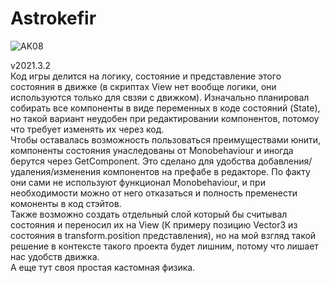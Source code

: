 # Astrokefir

![AK08](https://user-images.githubusercontent.com/86427892/183380936-fc8cedb3-fd6b-488e-8e44-db455e4340d2.gif)

v2021.3.2</br>
Код игры делится на логику, состояние и представление этого состояния в движке (в скриптах View нет вообще логики, они используются только для свзяи с движком). Изначально планировал собирать все компоненты в виде переменных в коде состояний (State), но такой вариант неудобен при редактировании компонентов, потомоу что требует изменять их через код.</br>
Чтобы оставалась возможность пользоваться преимуществами юнити, компоненты состояния унаследованы от Monobehaviour и иногда берутся через GetComponent. Это сделано для удобства добавления/удаления/изменения компонентов на префабе в редакторе. По факту они сами не используют функционал Monobehaviour, и при необходимости можно от него отказаться и полность пременести комоненты в код стэйтов.</br>
Также возможно создать отдельный слой который бы считывал состояния и переносил их на View (К примеру позицию Vector3 из состояния в transform.position представления), но на мой взгляд такой решение в контексте такого проекта будет лишним, потому что лишает нас удобств движка.</br>
А еще тут своя простая кастомная физика.
